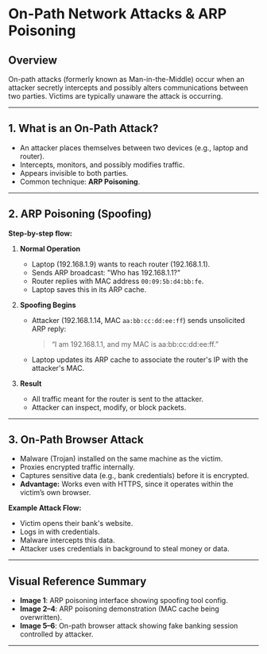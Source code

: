 # On-Path Network Attacks & ARP Poisoning

## Overview

On-path attacks (formerly known as Man-in-the-Middle) occur when an attacker secretly intercepts and possibly alters communications between two parties. Victims are typically unaware the attack is occurring.

---

## 1. What is an On-Path Attack?

- An attacker places themselves between two devices (e.g., laptop and router).
- Intercepts, monitors, and possibly modifies traffic.
- Appears invisible to both parties.
- Common technique: **ARP Poisoning**.

---

## 2. ARP Poisoning (Spoofing)

**Step-by-step flow:**

1. **Normal Operation**
   - Laptop (192.168.1.9) wants to reach router (192.168.1.1).
   - Sends ARP broadcast: "Who has 192.168.1.1?"
   - Router replies with MAC address `00:09:5b:d4:bb:fe`.
   - Laptop saves this in its ARP cache.

2. **Spoofing Begins**
   - Attacker (192.168.1.14, MAC `aa:bb:cc:dd:ee:ff`) sends unsolicited ARP reply:  
     > “I am 192.168.1.1, and my MAC is aa:bb:cc:dd:ee:ff.”
   - Laptop updates its ARP cache to associate the router's IP with the attacker's MAC.

3. **Result**
   - All traffic meant for the router is sent to the attacker.
   - Attacker can inspect, modify, or block packets.

---

## 3. On-Path Browser Attack

- Malware (Trojan) installed on the same machine as the victim.
- Proxies encrypted traffic internally.
- Captures sensitive data (e.g., bank credentials) before it is encrypted.
- **Advantage:** Works even with HTTPS, since it operates within the victim’s own browser.

**Example Attack Flow:**

- Victim opens their bank's website.
- Logs in with credentials.
- Malware intercepts this data.
- Attacker uses credentials in background to steal money or data.

---

## Visual Reference Summary

- **Image 1**: ARP poisoning interface showing spoofing tool config.
- **Image 2–4**: ARP poisoning demonstration (MAC cache being overwritten).
- **Image 5–6**: On-path browser attack showing fake banking session controlled by attacker.

---
